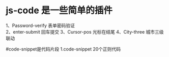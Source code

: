 # js-code 是一些简单的插件
1、Password-verify   表单密码验证  
2、enter-submit 回车提交
3、Cursor-pos 光标在结尾
4、City-three 城市三级联动

#code-snippet是代码片段
1.code-snippet  20个正则代码
